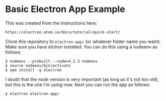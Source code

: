 Basic Electron App Example
==========================

This was created from the instructions here:

    https://electron.atom.io/docs/tutorial/quick-start/

Clone this repository to `electron-app/` (or whatever folder name you want). Make sure
you have elctron installed. You can do this using a nodeenv as follows:

```
$ nodeenv --prebuilt --node=4.2.3 nodeenv
$ source nodeenv/bin/activate
$ npm install -g electron
```

I doubt that the node version is very important (as long as it's not too old),
but this is the one I'm using now. Next you can run the app as follows:

```
$ electron electron-app/
```
